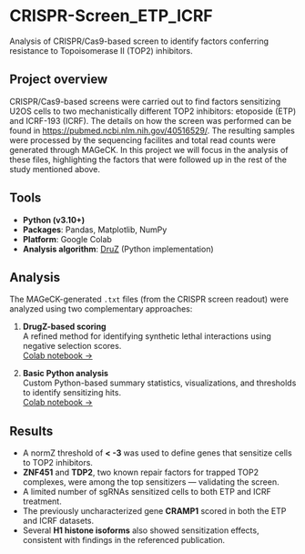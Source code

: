 # CRISPR-Screen_ETP_ICRF
Analysis of CRISPR/Cas9-based screen to identify factors conferring resistance to Topoisomerase II (TOP2) inhibitors.

## Project overview

CRISPR/Cas9-based screens were carried out to find factors sensitizing U2OS cells to two mechanistically different TOP2 inhibitors: etoposide (ETP) and ICRF-193 (ICRF). The details on how the screen was performed can be found in https://pubmed.ncbi.nlm.nih.gov/40516529/.
The resulting samples were processed by the sequencing facilites and total read counts were generated through MAGeCK. In this project we will focus in the analysis of these files, highlighting the factors that were followed up in the rest of the study mentioned above.

## Tools

- **Python (v3.10+)**
- **Packages**: Pandas, Matplotlib, NumPy
- **Platform**: Google Colab
- **Analysis algorithm**: [DruZ](https://pubmed.ncbi.nlm.nih.gov/31439014/) (Python implementation)

## Analysis

The MAGeCK-generated `.txt` files (from the CRISPR screen readout) were analyzed using two complementary approaches:

1. **DrugZ-based scoring**  
   A refined method for identifying synthetic lethal interactions using negative selection scores.  
   [Colab notebook →](https://colab.research.google.com/drive/1lwvopBVo3I95uonq1b5zJKm4c4aye6lG#scrollTo=6yOH9YbR4gW4)

2. **Basic Python analysis**  
   Custom Python-based summary statistics, visualizations, and thresholds to identify sensitizing hits.  
   [Colab notebook →](https://colab.research.google.com/drive/199dA122dQar-znkweMBH1Oon_qSPy97b?usp=sharing)

## Results

- A normZ threshold of **< -3** was used to define genes that sensitize cells to TOP2 inhibitors.
- **ZNF451** and **TDP2**, two known repair factors for trapped TOP2 complexes, were among the top sensitizers — validating the screen.
- A limited number of sgRNAs sensitized cells to both ETP and ICRF treatment.
- The previously uncharacterized gene **CRAMP1** scored in both the ETP and ICRF datasets.
- Several **H1 histone isoforms** also showed sensitization effects, consistent with findings in the referenced publication.

